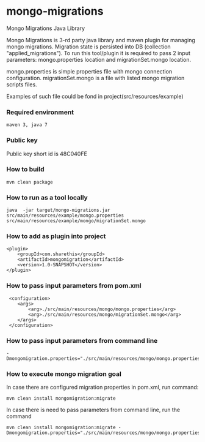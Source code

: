 mongo-migrations
================

Mongo Migrations Java Library

Mongo Migrations is 3-rd party java library and maven plugin for managing mongo migrations.
Migration state is persisted into DB (collection "applied_migrations").
To run this tool/plugin it is required to pass 2 input parameters: mongo.properties location and migrationSet.mongo location.

mongo.properties is simple properties file with mongo connection configuration.
migrationSet.mongo is a file with listed mongo migration scripts files.

Examples of such file could be fond in project(src/resources/example)


### Required environment
    maven 3, java 7

### Public key

Public key short id is 48C040FE

### How to build

    mvn clean package

### How to run as a tool locally

    java  -jar target/mongo-migrations.jar src/main/resources/example/mongo.properties src/main/resources/example/mongo/migrationSet.mongo

### How to add as plugin into project

    <plugin>
        <groupId>com.sharethis</groupId>
        <artifactId>mongomigration</artifactId>
        <version>1.0-SNAPSHOT</version>
    </plugin>

### How to pass input parameters from pom.xml

     <configuration>
        <args>
            <arg>./src/main/resources/mongo/mongo.properties</arg>
            <arg>./src/main/resources/mongo/migrationSet.mongo</arg>
        </args>
     </configuration>

### How to pass input parameters from command line

    -Dmongomigration.properties="./src/main/resources/mongo/mongo.properties,./src/main/resources/mongo/migrationSet.mongo"

### How to execute mongo migration goal

 In case there are configured migration properties in pom.xml, run command:

    mvn clean install mongomigration:migrate

 In case there is need to pass parameters from command line, run the command

    mvn clean install mongomigration:migrate -Dmongomigration.properties="./src/main/resources/mongo/mongo.properties,./src/main/resources/mongo/migrationSet.mongo"
